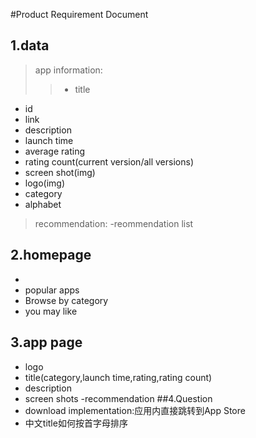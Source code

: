 #Product Requirement Document
## 1.data
> app information:
>>- title
- id
- link
- description
- launch time
- average rating
- rating count(current version/all versions)
- screen shot(img)
- logo(img)
- category
- alphabet
> recommendation:
-reommendation list
## 2.homepage
- <logo>  <app collections> <search>
- popular apps
- Browse by category
- you may like
## 3.app page
- logo
- title(category,launch time,rating,rating count)
- description
- screen shots
 -recommendation
##4.Question
- download implementation:应用内直接跳转到App Store
- 中文title如何按首字母排序

